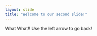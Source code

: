 ```yaml
---
layout: slide
title: "Welcome to our second slide!"
---
```

What What!!
Use the left arrow to go back!
